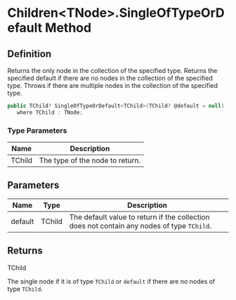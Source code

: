 # Children&lt;TNode&gt;.SingleOfTypeOrDefault Method
## Definition

Returns the only node in the collection of the specified type. Returns the specified default if there are no nodes in the collection of the specified type. Throws if there are multiple nodes in the collection of the specified type.

```c#
public TChild? SingleOfTypeOrDefault<TChild>(TChild? @default = null)
   where TChild : TNode;
```

### Type Parameters

| Name | Description |
| ---- | ----------- |
| TChild | The type of the node to return. |

## Parameters

| Name | Type | Description |
| ---- | ---- | ----------- |
| default | TChild | The default value to return if the collection does not contain any nodes of type `TChild`. |

## Returns

TChild

The single node if it is of type `TChild` or `default` if there are no nodes of type `TChild`.
